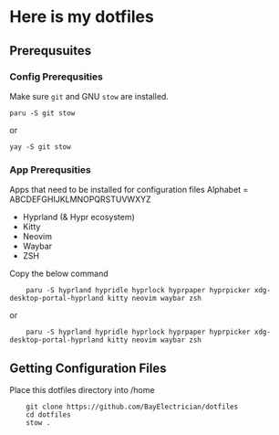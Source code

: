 # Here is my dotfiles
## Prerequsuites
### Config Prerequsities
Make sure `git` and GNU `stow` are installed.
```
paru -S git stow
```
or
```
yay -S git stow
```
### App Prerequsities
Apps that need to be installed for configuration files
Alphabet = ABCDEFGHIJKLMNOPQRSTUVWXYZ
- Hyprland (& Hypr ecosystem)
- Kitty
- Neovim
- Waybar
- ZSH

Copy the below command
```
    paru -S hyprland hypridle hyprlock hyprpaper hyprpicker xdg-desktop-portal-hyprland kitty neovim waybar zsh
```
or 
```
    paru -S hyprland hypridle hyprlock hyprpaper hyprpicker xdg-desktop-portal-hyprland kitty neovim waybar zsh
```
## Getting Configuration Files
Place this dotfiles directory into /home
```
    git clone https://github.com/BayElectrician/dotfiles
    cd dotfiles
    stow .
```
